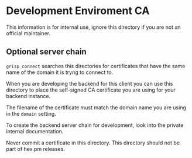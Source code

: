 # Development Enviroment CA

This information is for internal use, ignore this directory if you are not an official maintainer.


## Optional server chain

`grisp_connect` searches this directories for certificates that have the same name of the domain it is tryng to connect to.

When you are developing the backend for this client you can use this directory to place the self-signed CA certificate you are using for your backend instance.

The filename of the certificate must match the domain name you are using in the `domain` setting.

To create the backend server chain for development, look into the private internal documentation.

Never commit a certificate in this directory. This directory should not be part of hex.pm releases.
